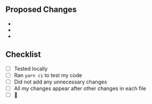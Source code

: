 <!--- Provide a general summary of your changes -->
## Proposed Changes
-
-
-

## Checklist
- [ ] Tested locally
- [ ] Ran `yarn ci` to test my code
- [ ] Did not add any unnecessary changes
- [ ] All my changes appear after other changes in each file
- [ ] 🚀

<!--- If you are adding new code, please follow the pattern and add it to the end of the file where appropriate -->
<!--- please be sure that you are not adding any addition changes including spaces, adding/deleting lines -->
